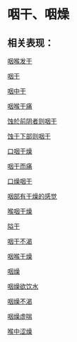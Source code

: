 # 咽干、咽燥## 相关表现： [咽喉发干](https://www.gmzyjc.com/search/result?wd=咽喉发干)[咽干](https://www.gmzyjc.com/search/result?wd=咽干)[咽中干](https://www.gmzyjc.com/search/result?wd=咽中干)[咽喉干痛](https://www.gmzyjc.com/search/result?wd=咽喉干痛)[蚀於前阴者则咽干](https://www.gmzyjc.com/search/result?wd=蚀於前阴者则咽干)[蚀于下部则咽干](https://www.gmzyjc.com/search/result?wd=蚀于下部则咽干)[口咽干燥](https://www.gmzyjc.com/search/result?wd=口咽干燥)[咽干而痛](https://www.gmzyjc.com/search/result?wd=咽干而痛)[口燥咽干](https://www.gmzyjc.com/search/result?wd=口燥咽干)[咽部有干燥的感觉](https://www.gmzyjc.com/search/result?wd=咽部有干燥的感觉)[喉咽干燥](https://www.gmzyjc.com/search/result?wd=喉咽干燥)[隘干](https://www.gmzyjc.com/search/result?wd=隘干)[咽干不渴](https://www.gmzyjc.com/search/result?wd=咽干不渴)[咽喉干燥](https://www.gmzyjc.com/search/result?wd=咽喉干燥)[咽燥](https://www.gmzyjc.com/search/result?wd=咽燥)[咽燥欲饮水](https://www.gmzyjc.com/search/result?wd=咽燥欲饮水)[咽燥不渴](https://www.gmzyjc.com/search/result?wd=咽燥不渴)[咽燥虚喘](https://www.gmzyjc.com/search/result?wd=咽燥虚喘)[喉中涩燥](https://www.gmzyjc.com/search/result?wd=喉中涩燥)